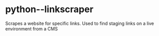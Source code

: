 # python--linkscraper

Scrapes a website for specific links.
Used to find staging links on a live environment from a CMS
